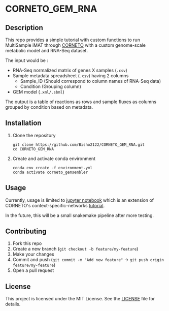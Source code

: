 # CORNETO_GEM_RNA

## Description

This repo provides a simple tutorial with custom functions to run MultiSample iMAT through [CORNETO](https://corneto.org/dev/index.html) with a custom genome-scale metabolic model and RNA-Seq dataset.

The input would be :
 - RNA-Seq normalized matrix of genes X samples (`.csv`)
 - Sample metadata spreadsheet (`.csv`) having 2 columns
   - Sample_ID (Should correspond to column names of RNA-Seq data)
   - Condition (Grouping column)
 - GEM model (`.xml/.sbml`)

The output is a table of reactions as rows and sample fluxes as columns grouped by condition based on metadata.

## Installation

1. Clone the repository
   ```
   git clone https://github.com/Bisho2122/CORNETO_GEM_RNA.git
   cd CORNETO_GEM_RNA
   ```
2. Create and activate conda environment
   ```
   conda env create -f environment.yml
   conda activate corneto_gemsembler
   ```

## Usage

Currently, usage is limited to [jupyter notebook](https://github.com/Bisho2122/CORNETO_GEM_RNA/blob/main/tutorial.ipynb) which is an extension of CORNETO's
context-specific-networks [tutorial](https://corneto.org/dev/tutorials/context-specific-metabolic-omics.html).

In the future, this will be a small snakemake pipeline after more testing.

## Contributing
1. Fork this repo
2. Create a new branch (`git checkout -b feature/my-feature`)
3. Make your changes
4. Commit and push (`git commit -m "Add new feature"` → `git push origin feature/my-feature`)
5. Open a pull request

## License
This project is licensed under the MIT License. See the [LICENSE](https://github.com/Bisho2122/CORNETO_GEM_RNA/blob/main/LICENSE) file for details.

